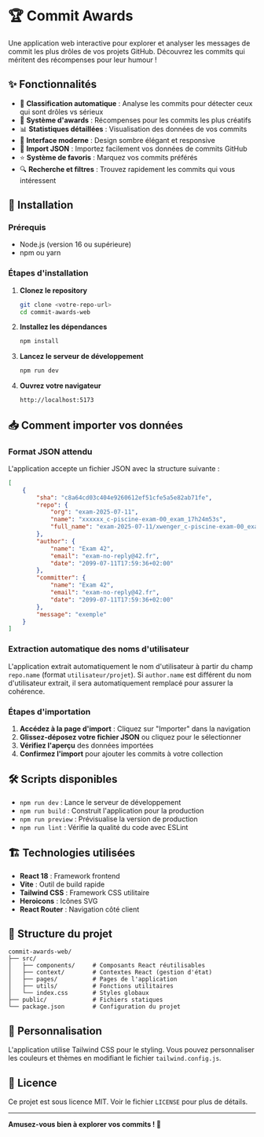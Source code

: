 # 🏆 Commit Awards

Une application web interactive pour explorer et analyser les messages de commit les plus drôles de vos projets GitHub. Découvrez les commits qui méritent des récompenses pour leur humour !

## ✨ Fonctionnalités

- 🎯 **Classification automatique** : Analyse les commits pour détecter ceux qui sont drôles vs sérieux
- 🏅 **Système d'awards** : Récompenses pour les commits les plus créatifs
- 📊 **Statistiques détaillées** : Visualisation des données de vos commits
- 🌙 **Interface moderne** : Design sombre élégant et responsive
- 📁 **Import JSON** : Importez facilement vos données de commits GitHub
- ⭐ **Système de favoris** : Marquez vos commits préférés
- 🔍 **Recherche et filtres** : Trouvez rapidement les commits qui vous intéressent

## 🚀 Installation

### Prérequis
- Node.js (version 16 ou supérieure)
- npm ou yarn

### Étapes d'installation

1. **Clonez le repository**
   ```bash
   git clone <votre-repo-url>
   cd commit-awards-web
   ```

2. **Installez les dépendances**
   ```bash
   npm install
   ```

3. **Lancez le serveur de développement**
   ```bash
   npm run dev
   ```

4. **Ouvrez votre navigateur**
   ```
   http://localhost:5173
   ```

## 📥 Comment importer vos données

### Format JSON attendu

L'application accepte un fichier JSON avec la structure suivante :

```json
[
	{
		"sha": "c8a64cd03c404e9260612ef51cfe5a5e82ab71fe",
		"repo": {
			"org": "exam-2025-07-11",
			"name": "xxxxxx_c-piscine-exam-00_exam_17h24m53s",
			"full_name": "exam-2025-07-11/xwenger_c-piscine-exam-00_exam_17h24m53s"
		},
		"author": {
			"name": "Exam 42",
			"email": "exam-no-reply@42.fr",
			"date": "2099-07-11T17:59:36+02:00"
		},
		"committer": {
			"name": "Exam 42",
			"email": "exam-no-reply@42.fr",
			"date": "2099-07-11T17:59:36+02:00"
		},
		"message": "exemple"
	}
]
```

### Extraction automatique des noms d'utilisateur

L'application extrait automatiquement le nom d'utilisateur à partir du champ `repo.name` (format `utilisateur/projet`). Si `author.name` est différent du nom d'utilisateur extrait, il sera automatiquement remplacé pour assurer la cohérence.

### Étapes d'importation

1. **Accédez à la page d'import** : Cliquez sur "Importer" dans la navigation
2. **Glissez-déposez votre fichier JSON** ou cliquez pour le sélectionner
3. **Vérifiez l'aperçu** des données importées
4. **Confirmez l'import** pour ajouter les commits à votre collection

## 🛠️ Scripts disponibles

- `npm run dev` : Lance le serveur de développement
- `npm run build` : Construit l'application pour la production
- `npm run preview` : Prévisualise la version de production
- `npm run lint` : Vérifie la qualité du code avec ESLint

## 🏗️ Technologies utilisées

- **React 18** : Framework frontend
- **Vite** : Outil de build rapide
- **Tailwind CSS** : Framework CSS utilitaire
- **Heroicons** : Icônes SVG
- **React Router** : Navigation côté client

## 📁 Structure du projet

```
commit-awards-web/
├── src/
│   ├── components/     # Composants React réutilisables
│   ├── context/        # Contextes React (gestion d'état)
│   ├── pages/          # Pages de l'application
│   ├── utils/          # Fonctions utilitaires
│   └── index.css       # Styles globaux
├── public/             # Fichiers statiques
└── package.json        # Configuration du projet
```

## 🎨 Personnalisation

L'application utilise Tailwind CSS pour le styling. Vous pouvez personnaliser les couleurs et thèmes en modifiant le fichier `tailwind.config.js`.

## 📄 Licence

Ce projet est sous licence MIT. Voir le fichier `LICENSE` pour plus de détails.

---

**Amusez-vous bien à explorer vos commits ! 🎉**